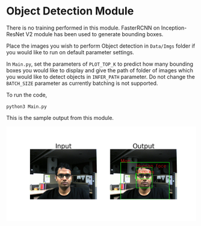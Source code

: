 # Object Detection Module

There is no training performed in this module. FasterRCNN on Inception-ResNet V2 module has been used to generate bounding boxes.

Place the images you wish to perform Object detection in `Data/Imgs` folder if you would like to run on default parameter settings. 

In `Main.py`, set the parameters of `PLOT_TOP_K` to predict how many bounding boxes you would like to display and give the path of folder of images which you would like to detect objects in `INFER_PATH` parameter. Do not change the `BATCH_SIZE` parameter as currently batching is not supported.
    
To run the code,
  
    python3 Main.py

This is the sample output from this module.

![Object Detection example](../ReadMeImages/object_detection.jpg)
